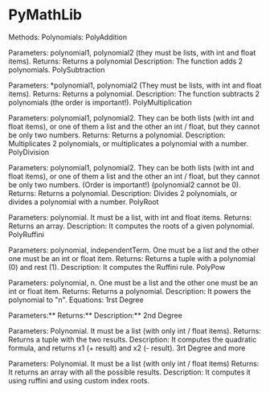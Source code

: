 # PyMathLib

Methods:
Polynomials:
PolyAddition

Parameters: polynomial1, polynomial2 (they must be lists, with int and float items).
Returns: Returns a polynomial
Description: The function adds 2 polynomials.
PolySubtraction

Parameters: *polynomial1, polynomial2 (They must be lists, with int and float items).
Returns: Returns a polynomial.
Description: The function subtracts 2 polynomials (the order is important!).
PolyMultiplication

Parameters: polynomial1, polynomial2. They can be both lists (with int and float items), or one of them a list and the other an int / float, but they cannot be only two numbers.
Returns: Returns a polynomial.
Description: Multiplicates 2 polynomials, or multiplicates a polynomial with a number.
PolyDivision

Parameters: polynomial1, polynomial2. They can be both lists (with int and float items), or one of them a list and the other an int / float, but they cannot be only two numbers. (Order is important!) (polynomial2 cannot be 0).
Returns: Returns a polynomial.
Description: Divides 2 polynomials, or divides a polynomial with a number.
PolyRoot

Parameters: polynomial. It must be a list, with int and float items.
Returns: Returns an array.
Description: It computes the roots of a given polynomial.
PolyRuffini

Parameters: polynomial, independentTerm. One must be a list and the other one must be an int or float item.
Returns: Returns a tuple with a polynomial (0) and rest (1).
Description: It computes the Ruffini rule.
PolyPow

Parameters: polynomial, n. One must be a list and the other one must be an int or float item.
Returns: Returns a polynomial.
Description: It powers the polynomial to "n".
Equations:
1rst Degree

Parameters:**
Returns:**
Description:**
2nd Degree

Parameters: Polynomial. It must be a list (with only int / float items).
Returns: Returns a tuple with the two results.
Description: It computes the quadratic formula, and returns x1 (+ result) and x2 (- result).
3rt Degree and more

Parameters: Polynomial. It must be a list (with only int / float items)
Returns: It returns an array with all the possible results.
Description: It computes it using ruffini and using custom index roots.
